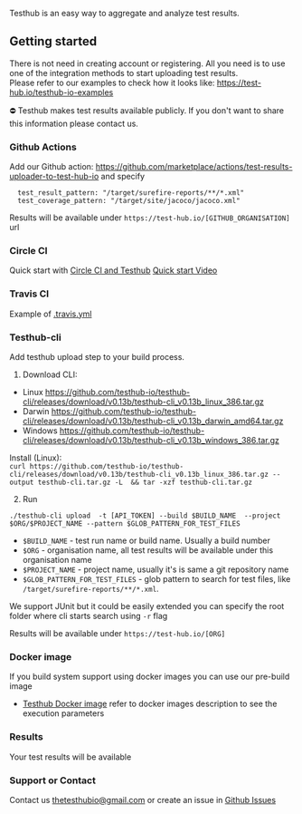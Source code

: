 Testhub is an easy way to aggregate and analyze test results. 

## Getting started 

There is not need in creating account or registering. All you need is to use one of the integration methods to start uploading test results.  
Please refer to our examples to check how it looks like: https://test-hub.io/testhub-io-examples 

⛔ Testhub makes test results available publicly. If you don't want to share this information please contact us. 

### Github Actions
Add our Github action: https://github.com/marketplace/actions/test-results-uploader-to-test-hub-io and specify   
  ```
    test_result_pattern: "/target/surefire-reports/**/*.xml"
    test_coverage_pattern: "/target/site/jacoco/jacoco.xml"
  ```

Results will be available under `https://test-hub.io/[GITHUB_ORGANISATION]` url

### Circle CI

Quick start with [Circle CI and Testhub](https://github.com/testhub-io-examples/okhttp/blob/master/testhub.md)
[Quick start Video](https://u.pcloud.link/publink/show?code=XZayGbXZQcx4n1t4kLmxt8RrmdlojV2oyptX)

### Travis CI
Example of [.travis.yml](https://github.com/testhub-io-examples/nopCommerce/blob/testhub-integration/.travis.yml)


### Testhub-cli

Add testhub upload step to your build process. 
1. Download CLI: 

  - Linux https://github.com/testhub-io/testhub-cli/releases/download/v0.13b/testhub-cli_v0.13b_linux_386.tar.gz
  - Darwin https://github.com/testhub-io/testhub-cli/releases/download/v0.13b/testhub-cli_v0.13b_darwin_amd64.tar.gz
  - Windows https://github.com/testhub-io/testhub-cli/releases/download/v0.13b/testhub-cli_v0.13b_windows_386.tar.gz


  Install (Linux):   
  `curl https://github.com/testhub-io/testhub-cli/releases/download/v0.13b/testhub-cli_v0.13b_linux_386.tar.gz --output testhub-cli.tar.gz -L  && tar -xzf testhub-cli.tar.gz`    
  
2. Run

`./testhub-cli upload  -t [API_TOKEN] --build $BUILD_NAME  --project $ORG/$PROJECT_NAME --pattern $GLOB_PATTERN_FOR_TEST_FILES`
- `$BUILD_NAME` - test run name or build name. Usually a build number
- `$ORG` - organisation name, all test results will be available under this organisation name 
- `$PROJECT_NAME` - project name, usually it's is same a git  repository name 
- `$GLOB_PATTERN_FOR_TEST_FILES` - glob pattern to search for test files, like `/target/surefire-reports/**/*.xml`. 

We support JUnit but it could be easily extended you can specify the root folder where cli starts search using `-r` flag
  
Results will be available under `https://test-hub.io/[ORG]`
  
### Docker image
If you build system support using docker images you can use our pre-build image  
- [Testhub Docker image](https://hub.docker.com/r/testhubio/cli)
refer to docker images description to see the execution parameters 


### Results 
Your test results will be available 

### Support or Contact

Contact us [thetesthubio@gmail.com](mailto:thetesthubio@gmail.com) or create an issue in [Github Issues](https://github.com/testhub-io/docs/issues)
